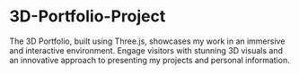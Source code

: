 # 3D-Portfolio-Project
The 3D Portfolio, built using Three.js, showcases my work in an immersive and interactive environment. Engage visitors with stunning 3D visuals and an innovative approach to presenting my projects and personal information.
